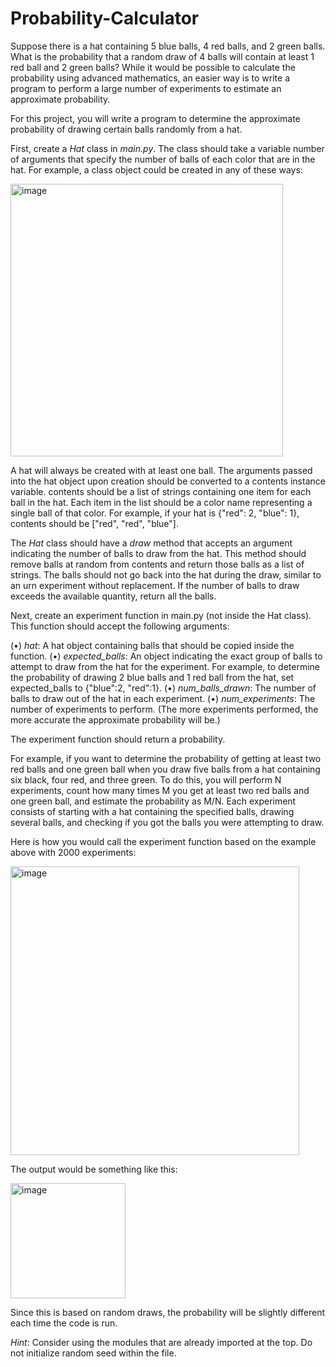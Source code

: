 # Probability-Calculator

Suppose there is a hat containing 5 blue balls, 4 red balls, and 2 green balls. What is the probability that a random draw of 4 balls will contain at least 1 red ball and 2 green balls? While it would be possible to calculate the probability using advanced mathematics, an easier way is to write a program to perform a large number of experiments to estimate an approximate probability.

For this project, you will write a program to determine the approximate probability of drawing certain balls randomly from a hat.

First, create a _Hat_ class in _main.py_. The class should take a variable number of arguments that specify the number of balls of each color that are in the hat. 
For example, a class object could be created in any of these ways:

<img width="436" alt="image" src="https://github.com/gogetteranushka/Probability-Calculator/assets/109903993/66550ca8-232c-47d5-8794-4f458201c698">

A hat will always be created with at least one ball. The arguments passed into the hat object upon creation should be converted to a contents instance variable. contents should be a list of strings containing one item for each ball in the hat. Each item in the list should be a color name representing a single ball of that color. For example, if your hat is {"red": 2, "blue": 1}, contents should be ["red", "red", "blue"].

The _Hat_ class should have a _draw_ method that accepts an argument indicating the number of balls to draw from the hat. This method should remove balls at random from contents and return those balls as a list of strings. The balls should not go back into the hat during the draw, similar to an urn experiment without replacement. If the number of balls to draw exceeds the available quantity, return all the balls.

Next, create an experiment function in main.py (not inside the Hat class). This function should accept the following arguments:

(•)  _hat_: A hat object containing balls that should be copied inside the function.
(•) _expected_balls_: An object indicating the exact group of balls to attempt to draw from the hat for the experiment. For example, to determine the probability of drawing 2 blue balls and 1 red ball from the hat, set expected_balls to {"blue":2, "red":1}.
(•)  _num_balls_drawn_: The number of balls to draw out of the hat in each experiment.
(•) _num_experiments_: The number of experiments to perform. (The more experiments performed, the more accurate the approximate probability will be.)

The experiment function should return a probability.

For example, if you want to determine the probability of getting at least two red balls and one green ball when you draw five balls from a hat containing six black, four red, and three green. To do this, you will perform N experiments, count how many times M you get at least two red balls and one green ball, and estimate the probability as M/N. Each experiment consists of starting with a hat containing the specified balls, drawing several balls, and checking if you got the balls you were attempting to draw.

Here is how you would call the experiment function based on the example above with 2000 experiments:

<img width="462" alt="image" src="https://github.com/gogetteranushka/Probability-Calculator/assets/109903993/dd6d511b-6485-41cb-a121-adc50e0e8c33">

The output would be something like this:

<img width="184" alt="image" src="https://github.com/gogetteranushka/Probability-Calculator/assets/109903993/162f48cf-dc09-4240-926a-6194e9a24f6d">

Since this is based on random draws, the probability will be slightly different each time the code is run.


_Hint_: Consider using the modules that are already imported at the top. Do not initialize random seed within the file.





